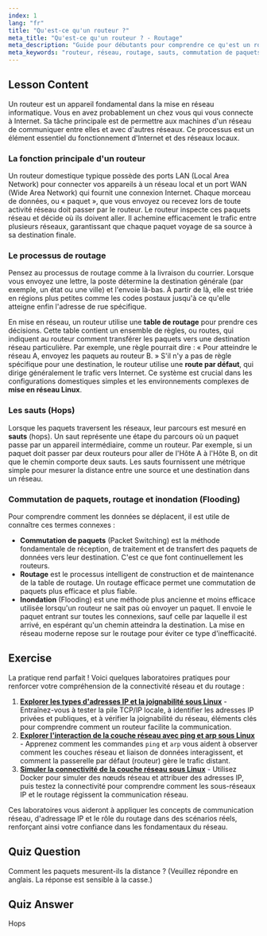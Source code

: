 ```yaml
---
index: 1
lang: "fr"
title: "Qu'est-ce qu'un routeur ?"
meta_title: "Qu'est-ce qu'un routeur ? - Routage"
meta_description: "Guide pour débutants pour comprendre ce qu'est un routeur en réseau. Apprenez le routage, la commutation de paquets, les sauts et comment les routeurs utilisent les tables de routage pour transférer des données entre réseaux. Ce guide réseau est essentiel pour apprendre le réseau sous Linux."
meta_keywords: "routeur, réseau, routage, sauts, commutation de paquets, réseau Linux, tutoriel débutant, guide réseau"
---
```


## Lesson Content

Un routeur est un appareil fondamental dans la mise en réseau informatique. Vous en avez probablement un chez vous qui vous connecte à Internet. Sa tâche principale est de permettre aux machines d'un réseau de communiquer entre elles et avec d'autres réseaux. Ce processus est un élément essentiel du fonctionnement d'Internet et des réseaux locaux.

### La fonction principale d'un routeur

Un routeur domestique typique possède des ports LAN (Local Area Network) pour connecter vos appareils à un réseau local et un port WAN (Wide Area Network) qui fournit une connexion Internet. Chaque morceau de données, ou « paquet », que vous envoyez ou recevez lors de toute activité réseau doit passer par le routeur. Le routeur inspecte ces paquets réseau et décide où ils doivent aller. Il achemine efficacement le trafic entre plusieurs réseaux, garantissant que chaque paquet voyage de sa source à sa destination finale.

### Le processus de routage

Pensez au processus de routage comme à la livraison du courrier. Lorsque vous envoyez une lettre, la poste détermine la destination générale (par exemple, un état ou une ville) et l'envoie là-bas. À partir de là, elle est triée en régions plus petites comme les codes postaux jusqu'à ce qu'elle atteigne enfin l'adresse de rue spécifique.

En mise en réseau, un routeur utilise une **table de routage** pour prendre ces décisions. Cette table contient un ensemble de règles, ou routes, qui indiquent au routeur comment transférer les paquets vers une destination réseau particulière. Par exemple, une règle pourrait dire : « Pour atteindre le réseau A, envoyez les paquets au routeur B. » S'il n'y a pas de règle spécifique pour une destination, le routeur utilise une **route par défaut**, qui dirige généralement le trafic vers Internet. Ce système est crucial dans les configurations domestiques simples et les environnements complexes de **mise en réseau Linux**.

### Les sauts (Hops)

Lorsque les paquets traversent les réseaux, leur parcours est mesuré en **sauts** (hops). Un saut représente une étape du parcours où un paquet passe par un appareil intermédiaire, comme un routeur. Par exemple, si un paquet doit passer par deux routeurs pour aller de l'Hôte A à l'Hôte B, on dit que le chemin comporte deux sauts. Les sauts fournissent une métrique simple pour mesurer la distance entre une source et une destination dans un réseau.

### Commutation de paquets, routage et inondation (Flooding)

Pour comprendre comment les données se déplacent, il est utile de connaître ces termes connexes :

- **Commutation de paquets** (Packet Switching) est la méthode fondamentale de réception, de traitement et de transfert des paquets de données vers leur destination. C'est ce que font continuellement les routeurs.
- **Routage** est le processus intelligent de construction et de maintenance de la table de routage. Un routage efficace permet une commutation de paquets plus efficace et plus fiable.
- **Inondation** (Flooding) est une méthode plus ancienne et moins efficace utilisée lorsqu'un routeur ne sait pas où envoyer un paquet. Il envoie le paquet entrant sur toutes les connexions, sauf celle par laquelle il est arrivé, en espérant qu'un chemin atteindra la destination. La mise en réseau moderne repose sur le routage pour éviter ce type d'inefficacité.

## Exercise

La pratique rend parfait ! Voici quelques laboratoires pratiques pour renforcer votre compréhension de la connectivité réseau et du routage :

1.  **[Explorer les types d'adresses IP et la joignabilité sous Linux](https://labex.io/fr/labs/comptia-explore-ip-address-types-and-reachability-in-linux-592780)** - Entraînez-vous à tester la pile TCP/IP locale, à identifier les adresses IP privées et publiques, et à vérifier la joignabilité du réseau, éléments clés pour comprendre comment un routeur facilite la communication.
2.  **[Explorer l'interaction de la couche réseau avec ping et arp sous Linux](https://labex.io/fr/labs/comptia-explore-network-layer-interaction-with-ping-and-arp-in-linux-592746)** - Apprenez comment les commandes `ping` et `arp` vous aident à observer comment les couches réseau et liaison de données interagissent, et comment la passerelle par défaut (routeur) gère le trafic distant.
3.  **[Simuler la connectivité de la couche réseau sous Linux](https://labex.io/fr/labs/comptia-simulate-network-layer-connectivity-in-linux-592752)** - Utilisez Docker pour simuler des nœuds réseau et attribuer des adresses IP, puis testez la connectivité pour comprendre comment les sous-réseaux IP et le routage régissent la communication réseau.

Ces laboratoires vous aideront à appliquer les concepts de communication réseau, d'adressage IP et le rôle du routage dans des scénarios réels, renforçant ainsi votre confiance dans les fondamentaux du réseau.

## Quiz Question

Comment les paquets mesurent-ils la distance ? (Veuillez répondre en anglais. La réponse est sensible à la casse.)

## Quiz Answer

Hops
